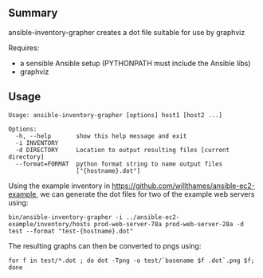 ## Summary
ansible-inventory-grapher creates a dot file suitable for use by
graphviz

Requires: 
* a sensible Ansible setup (PYTHONPATH must include the Ansible libs)
* graphviz

## Usage
```
Usage: ansible-inventory-grapher [options] host1 [host2 ...]

Options:
  -h, --help       show this help message and exit
  -i INVENTORY     
  -d DIRECTORY     Location to output resulting files [current directory]
  --format=FORMAT  python format string to name output files
                   ["{hostname}.dot"]
```

Using the example inventory in https://github.com/willthames/ansible-ec2-example,
we can generate the dot files for two of the example web servers using:
```
bin/ansible-inventory-grapher -i ../ansible-ec2-example/inventory/hosts prod-web-server-78a prod-web-server-28a -d test --format "test-{hostname}.dot"
```

The resulting graphs can then be converted to pngs using:
```
for f in test/*.dot ; do dot -Tpng -o test/`basename $f .dot`.png $f; done
```

